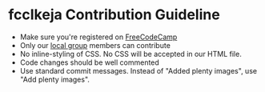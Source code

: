 # fccIkeja Contribution Guideline
* Make sure you're registered on [FreeCodeCamp](https://www.freecodecamp.com)
* Only our [local group](https://www.facebook.com/groups/free.code.camp.ikeja) members can contribute
* No inline-styling of CSS. No CSS will be accepted in our HTML file.
* Code changes should be well commented
* Use standard commit messages.  Instead of "Added plenty images", use "Add plenty images".